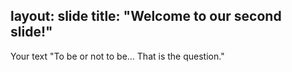 layout: slide
title: "Welcome to our second slide!"
---
Your text
"To be or not to be... That is the question."
